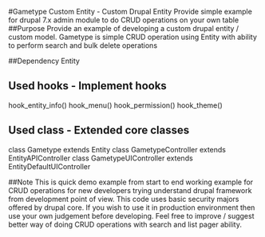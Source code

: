#Gametype Custom Entity - Custom Drupal Entity
Provide simple example for drupal 7.x admin module to do CRUD operations on your own table
##Purpose
Provide an example of developing a custom drupal entity / custom model.
Gametype is simple CRUD operation using Entity with ability to perform search and bulk delete operations

##Dependency
Entity

## Used hooks - Implement hooks
hook_entity_info()
hook_menu()
hook_permission()
hook_theme()

## Used class - Extended core classes
class Gametype extends Entity
class GametypeController extends EntityAPIController
class GametypeUIController extends EntityDefaultUIController

##Note
This is quick demo example from start to end working example for CRUD operations for new developers trying understand drupal framework from development point of view.
This code uses basic security majors offered by drupal core. 
If you wish to use it in production environment then use your own judgement before developing.
Feel free to improve / suggest better way of doing CRUD operations with search and list pager ability.

 